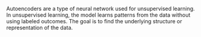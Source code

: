 Autoencoders are a type of neural network used for unsupervised learning. In unsupervised learning, the model learns patterns from the data without using labeled outcomes. The goal is to find the underlying structure or representation of the data.
